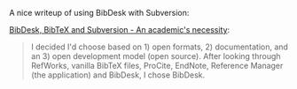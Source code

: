 <!--
.. title: "BibDesk, BibTeX and Subversion" from Terrell Russell
.. date: 2007/02/28 20:13
.. slug: bibdesk-bibtex-and-subversion-from-terrell-russell
.. link:
.. description:
.. tags: bibdesk
-->


A nice writeup of using BibDesk with Subversion:

[BibDesk, BibTeX and Subversion - An academic's necessity](http://weblog.terrellrussell.com/2007/02/bibdesk-bibtex-and-subversion-an-academics-necessity/):



> I decided I'd choose based on 1) open formats, 2) documentation, and an 3) open development model (open source). After looking through RefWorks, vanilla BibTeX files, ProCite, EndNote, Reference Manager (the application) and BibDesk, I chose BibDesk.
